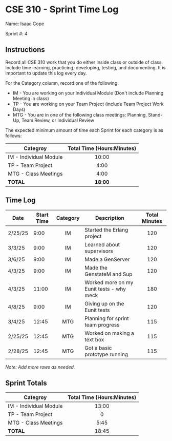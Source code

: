# CSE 310 - Sprint Time Log

Name: Isaac Cope

Sprint #: 4

## Instructions

Record all CSE 310 work that you do either inside class or outside of class.  Include time learning, practicing, developing, testing, and documenting.  It is important to update this log every day.

For the Category column, record one of the following:
* IM - You are working on your Individual Module (Don't include Planning Meeting in class)
* TP - You are working on your Team Project (include Team Project Work Days)
* MTG - You are in one of the following class meetings: Planning, Stand-Up, Team Review, or Individual Review

The expected minimum amount of time each Sprint for each category is as follows:

|Categroy                       |Total Time (Hours:Minutes)|
|-------------------------------|:------------------------:|
|IM - Individual Module         |          10:00           |
|TP - Team Project              |           4:00           |
|MTG - Class Meetings           |           4:00           |
|**TOTAL**                      |        **18:00**         |

## Time Log

|Date      |Start Time|Category|Description                                 |Total Minutes|
|----------|----------|:------:|--------------------------------------------|:-----------:|
|  2/25/25 |   9:00   |   IM   |        Started the Erlang project          |     120     |
|  3/3/25  |   9:00   |   IM   |        Learned about supervisors           |     120     |
|  3/6/25  |   9:00   |   IM   |        Made a GenServer                    |     120     |
|  4/3/25  |   9:00   |   IM   |        Made the GenstateM and Sup          |     120     |
|  4/3/25  |   11:00  |   IM   |  Worked more on my Eunit tests - why meck  |     180     |
|  4/8/25  |   9:00   |   IM   |        Giving up on the Eunit tests        |     120     |
|  3/4/25  |   12:45  |  MTG   |       Planning for sprint team progress    |     115     |
|  2/25/25 |   12:45  |  MTG   |           Worked on making a text box      |     115     |
|  2/28/25 |   12:45  |  MTG   |         Got a basic prototype running      |     115     |


_Note: Add more rows as needed._

## Sprint Totals

|Categroy                       |Total Time (Hours:Minutes)|
|-------------------------------|:------------------------:|
|IM - Individual Module         |          13:00           |
|TP - Team Project              |             0            |
|MTG - Class Meetings           |          5:45            |
|**TOTAL**                      |          18:45           |